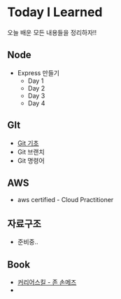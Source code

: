 # Today I Learned 

오늘 배운 모든 내용들을 정리하자!!

## Node

* Express  만들기
  * Day 1
  * Day 2
  * Day 3
  * Day 4

## GIt

* [Git 기초](*Git-기초)
* Git 브랜치
* Git 명령어

## AWS 

* aws certified - Cloud Practitioner

## 자료구조

* 준비중..

## Book

* [커리어스킬 - 존 손메즈](https://github.com/rockjeon/TIL/blob/master/Book/CareerSkill.md)
* 



